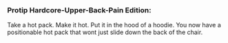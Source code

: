 ### Protip Hardcore-Upper-Back-Pain Edition: 

Take a hot pack. Make it hot. Put it in the hood of a hoodie. You now have a positionable hot pack that wont just slide down the back of the chair.

